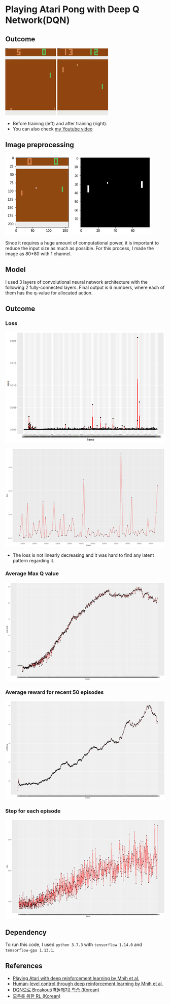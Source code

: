 
# Playing Atari Pong with Deep Q Network(DQN)

## Outcome

![](https://github.com/hyungkwonko/2019-summer-seminar/blob/master/project/img/vbefore.gif)
![](https://github.com/hyungkwonko/2019-summer-seminar/blob/master/project/img/vafter.gif)

- Before training (left) and after training (right).
- You can also check [my Youtube video](https://www.youtube.com/watch?v=0UZ5U5YhGMs)

## Image preprocessing

![](https://github.com/hyungkwonko/2019-summer-seminar/blob/master/project/img/before.png)
![](https://github.com/hyungkwonko/2019-summer-seminar/blob/master/project/img/after.png)

Since it requires a huge amount of computational power, it is important to reduce the input size as much as possible. For this process, I made the image as 80*80 with 1 channel.

## Model
I used 3 layers of convolutional neural network architecture with the following 2 fully-connected layers. Final output is 6 numbers, where each of them has the q-value for allocated action.

## Outcome

### Loss
![](https://github.com/hyungkwonko/2019-summer-seminar/blob/master/project/img/loss.png)

![](https://github.com/hyungkwonko/2019-summer-seminar/blob/master/project/img/loss2.png)

- The loss is not linearly decreasing and it was hard to find any latent pattern regarding it.

### Average Max Q value
![](https://github.com/hyungkwonko/2019-summer-seminar/blob/master/project/img/avgmaxq.png)

### Average reward for recent 50 episodes
![](https://github.com/hyungkwonko/2019-summer-seminar/blob/master/project/img/avgrwd.png)

### Step for each episode
![](https://github.com/hyungkwonko/2019-summer-seminar/blob/master/project/img/avgstep.png)

## Dependency
To run this code, I used `python 3.7.3` with `tensorflow 1.14.0` and `tensorflow-gpu 1.13.1`.


## References
- [Playing Atari with deep reinforcement learning by Mnih et al.](https://www.cs.toronto.edu/~vmnih/docs/dqn.pdf)
- [Human-level control through deep reinforcement learning by Mnih et al.](https://web.stanford.edu/class/psych209/Readings/MnihEtAlHassibis15NatureControlDeepRL.pdf)
- [DQN으로 Breakout(벽돌깨기) 학습 (Korean)](https://passi0n.tistory.com/88?category=748105)
- [모두를 위한 RL (Korean)](https://www.youtube.com/watch?v=dZ4vw6v3LcA&list=PLlMkM4tgfjnKsCWav-Z2F-MMFRx-2gMGG)